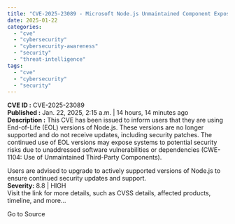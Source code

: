 ```yaml
---
title: "CVE-2025-23089 - Microsoft Node.js Unmaintained Component Exposure Vulnerability"
date: 2025-01-22
categories: 
  - "cve"
  - "cybersecurity"
  - "cybersecurity-awareness"
  - "security"
  - "threat-intelligence"
tags: 
  - "cve"
  - "cybersecurity"
  - "security"
---
```


**CVE ID :** CVE-2025-23089  
**Published :** Jan. 22, 2025, 2:15 a.m. | 14 hours, 14 minutes ago  
**Description :** This CVE has been issued to inform users that they are using End-of-Life (EOL) versions of Node.js. These versions are no longer supported and do not receive updates, including security patches. The continued use of EOL versions may expose systems to potential security risks due to unaddressed software vulnerabilities or dependencies (CWE-1104: Use of Unmaintained Third-Party Components).

Users are advised to upgrade to actively supported versions of Node.js to ensure continued security updates and support.  
**Severity:** 8.8 | HIGH  
Visit the link for more details, such as CVSS details, affected products, timeline, and more...

Go to Source
